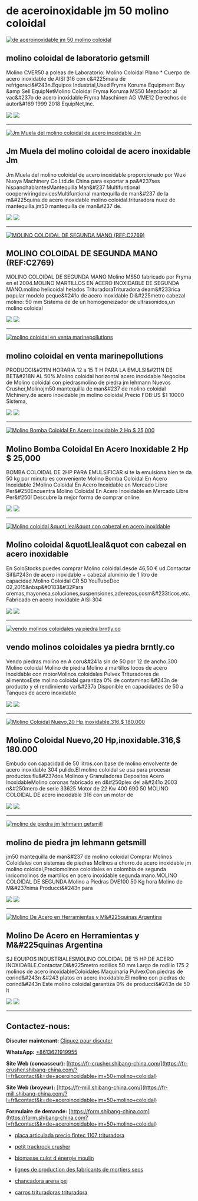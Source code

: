 # de aceroinoxidable jm 50 molino coloidal

<a href="https://swt.shibang-china.com/?l=fr&img&k=de+aceroinoxidable+jm+50+molino+coloidal" target="_blank">![de aceroinoxidable jm 50 molino coloidal](http://static.shibang-china.com/all-800x300/995.jpg)</a>

## molino coloidal de laboratorio getsmill
Molino CVER50 a poleas de Laboratorio: Molino Coloidal Plano * Cuerpo de acero inoxidable de AISI 316 con c&#225mara de refrigeraci&#243n.Equipos Industrial,Used Fryma Koruma Equipment Buy &amp Sell EquipNetMolino Coloidal Fryma Koruma MS50 Mezclador al vac&#237o de acero inoxidable Fryma Maschinen AG VME12 Derechos de autor&#169 1999 2018 EquipNet,Inc.


<a href="https://whatsapp.shibangsoft.com/WhatsApp.php" target="_blank" title="WhatsApp">![](http://static.shibang-china.com/icon/whatsapp.png)</a> <a href="https://swt.shibang-china.com/?l=fr&icon&k=de+aceroinoxidable+jm+50+molino+coloidal" target="_blank">![](http://static.shibang-china.com/icon/chat-fr.png)</a>

---

<a href="https://swt.shibang-china.com/?l=fr&img&k=de+aceroinoxidable+jm+50+molino+coloidal" target="_blank">![Jm Muela del molino coloidal de acero inoxidable Jm](http://static.shibang-china.com/all-800x300/1194.jpg)</a>

## Jm Muela del molino coloidal de acero inoxidable Jm
Jm Muela del molino coloidal de acero inoxidable proporcionado por Wuxi Nuoya Machinery Co.Ltd.de China para exportar a pa&#237ses hispanohablantesMantequilla Man&#237 Multifuntional cooperwiringdevicesMultifuntional mantequilla de man&#237 de la m&#225quina.de acero inoxidable molino coloidal.trituradora nuez de mantequilla.jm50 mantequilla de man&#237 de.


<a href="https://whatsapp.shibangsoft.com/WhatsApp.php" target="_blank" title="WhatsApp">![](http://static.shibang-china.com/icon/whatsapp.png)</a> <a href="https://swt.shibang-china.com/?l=fr&icon&k=de+aceroinoxidable+jm+50+molino+coloidal" target="_blank">![](http://static.shibang-china.com/icon/chat-fr.png)</a>

---

<a href="https://swt.shibang-china.com/?l=fr&img&k=de+aceroinoxidable+jm+50+molino+coloidal" target="_blank">![MOLINO COLOIDAL DE SEGUNDA MANO (REF:C2769)](http://static.shibang-china.com/all-800x300/679.jpg)</a>

## MOLINO COLOIDAL DE SEGUNDA MANO (REF:C2769)
MOLINO COLOIDAL DE SEGUNDA MANO Molino MS50 fabricado por Fryma en el 2004.MOLINO MARTILLOS EN ACERO INOXIDABLE DE SEGUNDA MANO.molino helicoidal helados TrituradoraTrituradora deam&#233rica popular modelo peque&#241o de acero inoxidable Di&#225metro cabezal molino: 50 mm Sistema de de un homogeneizador de ultrasonidos,un molino coloidal


<a href="https://whatsapp.shibangsoft.com/WhatsApp.php" target="_blank" title="WhatsApp">![](http://static.shibang-china.com/icon/whatsapp.png)</a> <a href="https://swt.shibang-china.com/?l=fr&icon&k=de+aceroinoxidable+jm+50+molino+coloidal" target="_blank">![](http://static.shibang-china.com/icon/chat-fr.png)</a>

---

<a href="https://swt.shibang-china.com/?l=fr&img&k=de+aceroinoxidable+jm+50+molino+coloidal" target="_blank">![molino coloidal en venta marinepollutions](http://static.shibang-china.com/all-800x300/863.jpg)</a>

## molino coloidal en venta marinepollutions
PRODUCCI&#211N HORARIA 12 a 15 T H PARA LA EMULSI&#211N DE BET&#218N AL 50%.Molino coloidal horizontal acero inoxidable Negocios de Molino coloidal con piedrasmolino de piedra jm lehmann Nuevos Crusher,Molinojm50 mantequilla de man&#237 de molino coloidal Mchinery.de acero inoxidable jm molino coloidal,Precio FOB:US $1 10000 Sistema,


<a href="https://whatsapp.shibangsoft.com/WhatsApp.php" target="_blank" title="WhatsApp">![](http://static.shibang-china.com/icon/whatsapp.png)</a> <a href="https://swt.shibang-china.com/?l=fr&icon&k=de+aceroinoxidable+jm+50+molino+coloidal" target="_blank">![](http://static.shibang-china.com/icon/chat-fr.png)</a>

---

<a href="https://swt.shibang-china.com/?l=fr&img&k=de+aceroinoxidable+jm+50+molino+coloidal" target="_blank">![Molino Bomba Coloidal En Acero Inoxidable 2 Hp $ 25,000](http://static.shibang-china.com/all-800x300/708.jpg)</a>

## Molino Bomba Coloidal En Acero Inoxidable 2 Hp $ 25,000
BOMBA COLOIDAL DE 2HP PARA EMULSIFICAR si te la emulsiona bien te da 50 kg por minuto es conveniente Molino Bomba Coloidal En Acero Inoxidable 2Molino Coloidal En Acero Inoxidable en Mercado Libre Per&#250Encuentra Molino Coloidal En Acero Inoxidable en Mercado Libre Per&#250! Descubre la mejor forma de comprar online.


<a href="https://whatsapp.shibangsoft.com/WhatsApp.php" target="_blank" title="WhatsApp">![](http://static.shibang-china.com/icon/whatsapp.png)</a> <a href="https://swt.shibang-china.com/?l=fr&icon&k=de+aceroinoxidable+jm+50+molino+coloidal" target="_blank">![](http://static.shibang-china.com/icon/chat-fr.png)</a>

---

<a href="https://swt.shibang-china.com/?l=fr&img&k=de+aceroinoxidable+jm+50+molino+coloidal" target="_blank">![Molino coloidal &quotLleal&quot con cabezal en acero inoxidable](http://static.shibang-china.com/all-800x300/446.jpg)</a>

## Molino coloidal &quotLleal&quot con cabezal en acero inoxidable
En SoloStocks puedes comprar Molino coloidal.desde 46,50 € ud.Contactar Sif&#243n de acero inoxidable + cabezal aluminio de 1 litro de capacidad.Molino Coloidal CR 50 YouTubeDec 02,2015&nbsp&#0183&#32Para cremas,mayonesa,soluciones,suspensiones,aderezos,cosm&#233ticos,etc.Fabricado en acero inoxidable AISI 304


<a href="https://whatsapp.shibangsoft.com/WhatsApp.php" target="_blank" title="WhatsApp">![](http://static.shibang-china.com/icon/whatsapp.png)</a> <a href="https://swt.shibang-china.com/?l=fr&icon&k=de+aceroinoxidable+jm+50+molino+coloidal" target="_blank">![](http://static.shibang-china.com/icon/chat-fr.png)</a>

---

<a href="https://swt.shibang-china.com/?l=fr&img&k=de+aceroinoxidable+jm+50+molino+coloidal" target="_blank">![vendo molinos coloidales ya piedra brntly.co](http://static.shibang-china.com/all-800x300/41.jpg)</a>

## vendo molinos coloidales ya piedra brntly.co
Vendo piedras molino en A coru&#241a sin de 50 por 12 de ancho.300 Molino coloidal Molino de piedra Molino a martillos locos de acero inoxidable con motorMolinos coloidales Pulvex Trituradores de alimentosEste molino coloidal garantiza 0% de contaminaci&#243n de producto y el rendimiento var&#237a Disponible en capacidades de 50 a Tanques de acero inoxidable


<a href="https://whatsapp.shibangsoft.com/WhatsApp.php" target="_blank" title="WhatsApp">![](http://static.shibang-china.com/icon/whatsapp.png)</a> <a href="https://swt.shibang-china.com/?l=fr&icon&k=de+aceroinoxidable+jm+50+molino+coloidal" target="_blank">![](http://static.shibang-china.com/icon/chat-fr.png)</a>

---

<a href="https://swt.shibang-china.com/?l=fr&img&k=de+aceroinoxidable+jm+50+molino+coloidal" target="_blank">![Molino Coloidal Nuevo,20 Hp,inoxidable.316,$ 180.000](http://static.shibang-china.com/all-800x300/694.jpg)</a>

## Molino Coloidal Nuevo,20 Hp,inoxidable.316,$ 180.000
Embudo con capacidad de 50 litros.con base de molino envolvente de acero inoxidable 304 pulido.El molino coloidal se usa para procesar productos flu&#237dos.Molinos y Granuladoras Depositos Acero InoxidableMolino coronas fabricado en d&#250plex del a&#241o 2003 n&#250mero de serie 33625 Motor de 22 Kw 400 690 50 MOLINO COLOIDAL DE acero inoxidable 316 con un motor de


<a href="https://whatsapp.shibangsoft.com/WhatsApp.php" target="_blank" title="WhatsApp">![](http://static.shibang-china.com/icon/whatsapp.png)</a> <a href="https://swt.shibang-china.com/?l=fr&icon&k=de+aceroinoxidable+jm+50+molino+coloidal" target="_blank">![](http://static.shibang-china.com/icon/chat-fr.png)</a>

---

<a href="https://swt.shibang-china.com/?l=fr&img&k=de+aceroinoxidable+jm+50+molino+coloidal" target="_blank">![molino de piedra jm lehmann getsmill](http://static.shibang-china.com/all-800x300/787.jpg)</a>

## molino de piedra jm lehmann getsmill
jm50 mantequilla de man&#237 de molino coloidal Comprar Molinos Coloidales con sistemas de piedras Molinos a chorro.de acero inoxidable jm molino coloidal,Preciomolinos coloidales en colombia de segunda inricomolinos de martillos en acero inoxidable segunda mano.MOLINO COLOIDAL DE SEGUNDA Molino a Piedras DVE100 50 Kg hora Molino de M&#237nima Producci&#243n para


<a href="https://whatsapp.shibangsoft.com/WhatsApp.php" target="_blank" title="WhatsApp">![](http://static.shibang-china.com/icon/whatsapp.png)</a> <a href="https://swt.shibang-china.com/?l=fr&icon&k=de+aceroinoxidable+jm+50+molino+coloidal" target="_blank">![](http://static.shibang-china.com/icon/chat-fr.png)</a>

---

<a href="https://swt.shibang-china.com/?l=fr&img&k=de+aceroinoxidable+jm+50+molino+coloidal" target="_blank">![Molino De Acero en Herramientas y M&#225quinas Argentina](http://static.shibang-china.com/all-800x300/275.jpg)</a>

## Molino De Acero en Herramientas y M&#225quinas Argentina
SJ EQUIPOS INDUSTRIALESMOLINO COLOIDAL DE 15 HP.DE ACERO INOXIDABLE.Contactar.Di&#225metro rodillos 50 mm Largo de rodillo 175 2 molinos de acero inoxidableColoidales Maquinaria PulvexCon piedras de corind&#243n &#243 platos en acero inoxidable.El molino con piedras de corind&#243n Este molino coloidal garantiza 0% de producci&#243n de 50 lt


<a href="https://whatsapp.shibangsoft.com/WhatsApp.php" target="_blank" title="WhatsApp">![](http://static.shibang-china.com/icon/whatsapp.png)</a> <a href="https://swt.shibang-china.com/?l=fr&icon&k=de+aceroinoxidable+jm+50+molino+coloidal" target="_blank">![](http://static.shibang-china.com/icon/chat-fr.png)</a>

---
## Contactez-nous:

**Discuter maintenant:** [Cliquez pour discuter](https://swt.shibang-china.com?l=fr&contact&k=de+aceroinoxidable+jm+50+molino+coloidal)

**WhatsApp:**  [+8613621919955](https://whatsapp.shibangsoft.com/WhatsApp.php)

**Site Web (concasseur):** [https://fr-crusher.shibang-china.com/](https://fr-crusher.shibang-china.com/?l=fr&contact&k=de+aceroinoxidable+jm+50+molino+coloidal)

**Site Web (broyeur):** [https://fr-mill.shibang-china.com/](https://fr-mill.shibang-china.com/?l=fr&contact&k=de+aceroinoxidable+jm+50+molino+coloidal)

**Formulaire de demande:** [https://form.shibang-china.com](https://form.shibang-china.com?l=fr&contact&k=de+aceroinoxidable+jm+50+molino+coloidal)

* [placa articulada precio fintec 1107 trituradora](../64/placa%20articulada%20precio%20fintec%201107%20trituradora.md)

* [petit trackrock crusher](../61/petit%20trackrock%20crusher.md)

* [biomasse culot d énergie moulin](../61/biomasse%20culot%20d%20%C3%A9nergie%20moulin.md)

* [lignes de production des fabricants de mortiers secs](../61/lignes%20de%20production%20des%20fabricants%20de%20mortiers%20secs.md)

* [chancadora arena pxj](../62/chancadora%20arena%20pxj.md)

* [carros trituradoras trituradora](../62/carros%20trituradoras%20trituradora.md)